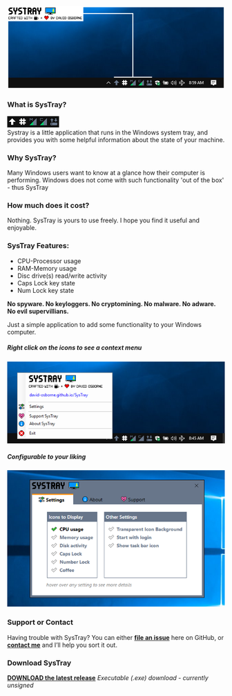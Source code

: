 ![Systray](assets/SysTray_desktop.png)<br>
### What is SysTray?
![SysTray Animated](assets/SysTray.gif)<br>
Systray is a little application that runs in the Windows system tray, and provides you with some helpful information about the state of your machine.
### Why SysTray?
Many Windows users want to know at a glance how their computer is performing.  Windows does not come with such functionality 'out of the box' - thus SysTray
### How much does it cost?
Nothing.  SysTray is yours to use freely.  I hope you find it useful and enjoyable.
### SysTray Features:
- CPU-Processor usage
- RAM-Memory usage
- Disc drive(s) read/write activity
- Caps Lock key state
- Num Lock key state

**No spyware.  No keyloggers.  No cryptomining.  No malware.  No adware.  No evil supervillians.**

Just a simple application to add some functionality to your Windows computer.
##### Right click on the icons to see a context menu<br>
![Right Click Menu](assets/SysTray_menu.png)
##### Configurable to your liking<br>
![Settings Window](assets/SysTray_desktop_03.png)

### Support or Contact
Having trouble with SysTray?  You can either **[file an issue](https://github.com/david-osborne/SysTray/issues/new/choose)** here on GitHub, or **[contact me](mailto://david.osborne@outlook.com)** and I’ll help you sort it out.

### Download SysTray
**[DOWNLOAD the latest release](https://github.com/david-osborne/SysTray/releases/latest)**  *Executable (.exe) download - currently unsigned*
